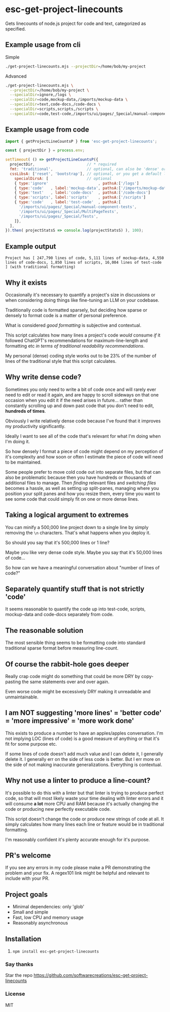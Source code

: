 # esc-get-project-linecounts
Gets linecounts of node.js project for code and text, categorized as specified.

## Example usage from cli
Simple
```sh
./get-project-linecounts.mjs --projectDir=/home/bob/my-project
```

Advanced
```sh
./get-project-linecounts.mjs \
  --projectDir=/home/bob/my-project \
  --specialDir=ignore,/logs \
  --specialDir=code,mockup-data,/imports/mockup-data \
  --specialDir=text,code-docs,/code-docs \
  --specialDir=scripts,scripts,/scripts \
  --specialDir=code,test-code,/imports/ui/pages/_Special/manual-component-tests,/imports/ui/pages/_Special/MultiPageTests,/imports/ui/pages/_Special/Tests
```

## Example usage from code
```JavaScript
import { getProjectLineCountsP } from 'esc-get-project-linecounts';

const { projectDir } = process.env;

setTimeout( () => getProjectLineCountsP({
  projectDir,                       // * required
  fmt: 'traditional',               // optional, can also be 'dense' or 'both'
  cssLibsA: ['reset', 'bootstrap'], // optional, or you get a default list
    specialDirsA: [                 // optional
    { type:'ignore'                      , pathsA:['/logs']                },
    { type:'code'   , label:'mockup-data', pathsA:['/imports/mockup-data'] },
    { type:'text'   , label:'code-docs'  , pathsA:['/code-docs']           },
    { type:'scripts', label:'scripts'    , pathsA:['/scripts']             },
    { type:'code'   , label:'test-code'  , pathsA:[
      '/imports/ui/pages/_Special/manual-component-tests',
      '/imports/ui/pages/_Special/MultiPageTests',
      '/imports/ui/pages/_Special/Tests',
    ]},
  ],
}).then( projectStatsS => console.log(projectStatsS) ), 100);
```

## Example output
`Project has [ 247,790 lines of code, 5,111 lines of mockup-data, 4,550 lines of code-docs, 1,850 lines of scripts, 16,004 lines of test-code ] (with traditional formatting)`

## Why it exists
Occasionally it's necessary to quantify a project's size in discussions or when considering doing things like fine-tuning an LLM on your codebase.

Traditionally code is formatted sparsely, but deciding how sparse or densely to format code is a matter of personal preference.

What is considered _good formatting_ is subjective and contextual.

This script calculates how many lines a project's code _would_ consume _if_ it followed ChatGPT's recommendations for maximum-line-length and formatting etc _in terms of traditional readability recommendations_.

My personal (dense) coding style works out to be 23% of the number of lines of the traditional style that this script calculates.

## Why write dense code?
Sometimes you only need to write a bit of code once and will rarely ever need to edit or read it again, and are happy to scroll sideways on that one occasion when you edit it if the need arises in future... rather than constantly scrolling up and down past code that you don't need to edit, **hundreds of times**.

Obviously I write relatively dense code because I've found that it improves my productivity significantly.

Ideally I want to see all of the code that's relevant for what I'm doing when I'm doing it.

So how densely I format a piece of code might depend on my perception of it's complexity and how soon or often I estimate the piece of code will need to be maintained.

Some people prefer to move cold code out into separate files, but that can also be problematic because then you have hundreds or thousands of additional files to manage. Then _finding_ relevant files and _switching files_ becomes a hassle, as well as setting up split-panes, managing where you position your split panes and how you resize them, every time you want to see some code that could simply fit on one or more dense lines.

## Taking a logical argument to extremes
You can minify a 500,000 line project down to a single line by simply removing the `\n` characters. That's what happens when you deploy it.

So should you say that it's 500,000 lines or 1 line?

Maybe you like very dense code style. Maybe you say that it's 50,000 lines of code...

So how can we have a meaningful conversation about "number of lines of code?"

## Separately quantify stuff that is not strictly 'code'
It seems reasonable to quantify the code up into test-code, scripts, mockup-data and code-docs separately from code.

## The reasonable solution
The most sensible thing seems to be formatting code into standard traditional sparse format before measuring line-count.

## Of course the rabbit-hole goes deeper
Really crap code might do something that could be more DRY by copy-pasting the same statements over and over again.

Even worse code might be excessively DRY making it unreadable and unmaintainable.

## I am NOT suggesting 'more lines' = 'better code' = 'more impressive' = 'more work done'
This exists to produce a number to have an apples/apples conversation. I'm not implying LOC (lines of code) is a good measure of anything or that it's fit for some purpose etc.

If some lines of code doesn't add much value and I can delete it, I generally delete it. I generally err on the side of less code is better. But I err more on the side of not making inaccurate generalizations. Everything is contextual.

## Why not use a linter to produce a line-count?
It's possible to do this with a linter but that linter is trying to produce perfect code, so that will most likely waste your time dealing with linter errors and it will consume **a lot** more CPU and RAM because it's actually changing the code or producing new perfectly executable code.

This script doesn't change the code or produce new strings of code at all. It simply calculates how many lines each line or feature would be in traditional formatting.

I'm reasonably confident it's plenty accurate enough for it's purpose.

## PR's welcome
If you see any errors in my code please make a PR demonstrating the problem and your fix. A regex101 link might be helpful and relevant to include with your PR.

## Project goals
* Minimal dependencies: only 'glob'
* Small and simple
* Fast, low CPU and memory usage
* Reasonably asynchronous

## Installation
1. `npm install esc-get-project-linecounts`

### Say thanks
Star the repo
https://github.com/softwarecreations/esc-get-project-linecounts

### License
MIT
